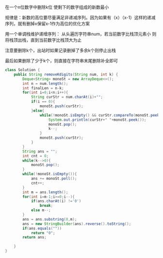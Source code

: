 在一个n位数字中删除k位 使剩下的数字组成的新数最小

规律是：新数的高位要尽量满足非递减序列。因为如果有（x）（x-1）这样的递减序列，就有删掉x保留x-1作为高位的优化方案

用一个单调栈维护递增序列：
从头遍历字符串num，若当前数字比栈顶元素小 则将栈顶出栈，直到当前数字比栈顶大为止

注意要删除k个，出站时如果记录删掉了多余k个则停止出栈

最后如果删除了少于k个，则直接在字符串末尾删除补全即可

```java 
class Solution {
    public String removeKdigits(String num, int k) {
        Deque<String> monoSt = new ArrayDeque<>();
        int n = num.length();
        int finalLen = n-k;
        for(int i=0;i<n;i++){
            String curStr = num.charAt(i)+"";
            if(i == 0){
                monoSt.push(curStr);
            }else{
                while(!monoSt.isEmpty() && curStr.compareTo(monoSt.peek())<0 && k>0){
                    System.out.println(curStr+" "+monoSt.peek());
                    monoSt.pop();
                    k--;
                }
                monoSt.push(curStr);
            }
        }
        String ans = "";
        int cnt = 0;
        while(k-->0){
            monoSt.pop();
        }
        while(!monoSt.isEmpty()){
            ans += monoSt.poll();
            cnt++;
        }
        int m = ans.length();
        for(int i=m-1;i>=0;i--){
            if(ans.charAt(i) !='0')
                break;
            else m--;
        }
        ans = ans.substring(0,m);
        ans = new StringBuilder(ans).reverse().toString();
        if(ans.equals(""))
            return "0";
        return ans;
        
    }
}
```